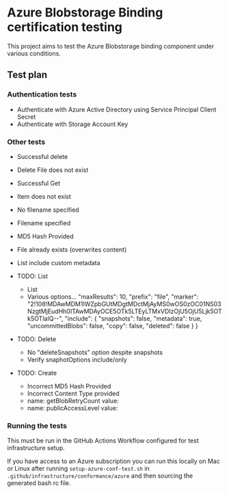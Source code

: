 # Azure Blobstorage Binding certification testing

This project aims to test the Azure Blobstorage binding component under various conditions.

## Test plan

### Authentication tests

* Authenticate with Azure Active Directory using Service Principal Client Secret
* Authenticate with Storage Account Key

### Other tests

- Successful delete
- Delete File does not exist
- Successful Get
- Item does not exist
- No filename specified
- Filename specified
- MD5 Hash Provided
- File already exists (overwrites content)
- List include custom metadata


- TODO: List
  - List
  - Various options...
      "maxResults": 10,
    "prefix": "file",
    "marker": "2!108!MDAwMDM1IWZpbGUtMDgtMDctMjAyMS0wOS0zOC01NS03NzgtMjEudHh0ITAwMDAyOCE5OTk5LTEyLTMxVDIzOjU5OjU5Ljk5OTk5OTlaIQ--",
    "include": {
      "snapshots": false,
      "metadata": true,
      "uncommittedBlobs": false,
      "copy": false,
      "deleted": false
    }
  }
- TODO: Delete
  - No "deleteSnapshots" option despite snapshots
  - Verify snaphotOptions include/only
- TODO: Create
  - Incorrect MD5 Hash Provided
  - Incorrect Content Type provided
  - name: getBlobRetryCount
    value: <integer>
  - name: publicAccessLevel
    value: <publicAccessLevel>

### Running the tests

This must be run in the GitHub Actions Workflow configured for test infrastructure setup.

If you have access to an Azure subscription you can run this locally on Mac or Linux after running `setup-azure-conf-test.sh` in `.github/infrastructure/conformance/azure` and then sourcing the generated bash rc file.